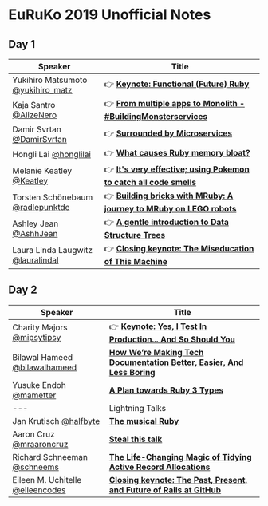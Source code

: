 # EuRuKo 2019 Unofficial Notes

## Day 1

| Speaker                                                      | Title                                                        |
| ------------------------------------------------------------ | ------------------------------------------------------------ |
| Yukihiro Matsumoto [@yukihiro_matz](https://twitter.com/yukihiro_matz) | 👉 **[Keynote: Functional (Future) Ruby](talks/0101_-_Keynote_-_Functional_(Future)_Ruby.md)** |
| Kaja Santro [@AlizeNero](https://twitter.com/AlizeNero)      | 👉 **[From multiple apps to Monolith - #BuildingMonsterservices](talks/0102_-_From_multiple_apps_to_Monolith_-_BuildingMonsterservices.md)** |
| Damir Svrtan [@DamirSvrtan](https://twitter.com/DamirSvrtan) | 👉 **[Surrounded by Microservices](talks/0103_-_Surrounded_by_Microservices.md)** |
| Hongli Lai [@honglilai](https://twitter.com/honglilai)       | 👉 **[What causes Ruby memory bloat?](talks/0104_-_What_causes_Ruby_memory_bloat.md)** |
| Melanie Keatley [@Keatley](https://twitter.com/Keatley)      | 👉 **[It's very effective; using Pokemon to catch all code smells](talks/0105_-_It's_very_effective_-_using_Pokemon_to_catch_all_code_smells.md)** |
| Torsten Schönebaum [@radlepunktde](https://twitter.com/radlepunktde) | 👉 **[Building bricks with MRuby: A journey to MRuby on LEGO robots](talks/0106_-_Building_bricks_with_MRuby_-_A_journey_to_MRuby_on_LEGO_robots.md)** |
| Ashley Jean [@AshhJean](https://twitter.com/AshhJean)        | 👉 **[A gentle introduction to Data Structure Trees](talks/0107_-_A_gentle_introduction_to_Data_Structure_Trees.md)** |
| Laura Linda Laugwitz [@lauralindal](https://twitter.com/lauralindal) | 👉 **[Closing keynote: The Miseducation of This Machine](talks/0108_-_Closing_keynote_-_The_Miseducation_of_This_Machine.md)** |

## Day 2

| Speaker                                                      | Title                                                        |
| ------------------------------------------------------------ | ------------------------------------------------------------ |
| Charity Majors [@mipsytipsy](https://twitter.com/mipsytipsy) | 👉 **[Keynote: Yes, I Test In Production... And So Should You](talks/0201_-_Keynote_-_Yes_I_Test_in_Production_And_So_Should_You.md)** |
| Bilawal Hameed [@bilawalhameed](https://twitter.com/bilawalhameed) | **[How We’re Making Tech Documentation Better, Easier, And Less Boring](talks/0202_-_How_We're_Making_Tech_Documentation_Better_Easier_And_Less_Boring.md)** |
| Yusuke Endoh [@mametter](https://twitter.com/mametter)       | **[A Plan towards Ruby 3 Types](talks/0203_-_A_Plan_towards_Ruby_3_Types.md)** |
| ---                                                          | Lightning Talks                                              |
| Jan Krutisch [@halfbyte](https://twitter.com/halfbyte)       | **[The musical Ruby](talks/0204_-_The_musical_Ruby.md)**     |
| Aaron Cruz [@mraaroncruz](https://twitter.com/mraaroncruz)   | **[Steal this talk](talks/0205_-_Steal_this_talk.md)**       |
| Richard Schneeman [@schneems](https://twitter.com/schneems)  | **[The Life-Changing Magic of Tidying Active Record Allocations](talks/0206_-_The_Life-Changing_Magic_of_Tidying_Active_Record_Allocations.md)** |
| Eileen M. Uchitelle [@eileencodes](https://twitter.com/eileencodes) | **[Closing keynote: The Past, Present, and Future of Rails at GitHub](talks/0207_-_Closing_keynote_-_The_Past_Present_and_Future_of_Rails_at_GitHub.md)** |

